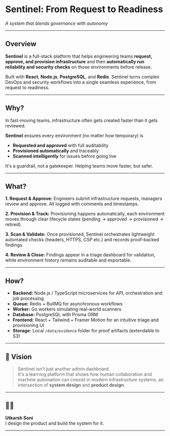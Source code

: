# Sentinel: From Request to Readiness

*A system that blends governance with autonomy*

------------------------------------------------------------------------

## Overview

**Sentinel** is a full-stack platform that helps engineering teams **request, approve, and provision infrastructure** and then **automatically run reliability and security checks** on those environments before release.

Built with **React**, **Node.js**, **PostgreSQL**, and **Redis**. Sentinel turns complex DevOps and security workflows into a single seamless experience, from request to readiness.

------------------------------------------------------------------------

## Why?

In fast-moving teams, infrastructure often gets created faster than it gets reviewed.

**Sentinel** ensures every environment (no matter how temporary) is
- **Requested and approved** with full auditability
- **Provisioned automatically** and traceably
- **Scanned intelligently** for issues before going live

It's a guardrail, not a gatekeeper. Helping teams move faster, but safer.

------------------------------------------------------------------------

## What?

  **1. Request & Approve:** Engineers submit infrastructure requests, managers review and approve. All logged with comments and timestamps.

  **2. Provision & Track:** Provisioning happens automatically, each environment moves through clear lifecycle states (pending → approved → provisioned → retired).

  **3. Scan & Validate:** Once provisioned, Sentinel orchestrates lightweight automated checks (headers, HTTPS, CSP etc.) and records proof-backed findings.

  **4. Review & Close:** Findings appear in a triage dashboard for validation, while environment history remains auditable and exportable.

------------------------------------------------------------------------

## How?

-   **Backend:** Node.js / TypeScript microservices for API, orchestration and job processing
-   **Queue:** Redis + BullMQ for asynchronous workflows
-   **Worker:** Go workers simulating real-world scanners
-   **Database:** PostgreSQL with Prisma ORM
-   **Frontend:** React + Tailwind + Framer Motion for an intuitive triage and provisioning UI
-   **Storage:** Local `/data/evidence` folder for proof artifacts (extendable to S3)

------------------------------------------------------------------------

## 🚀 Vision

> Sentinel isn't just another admin dashboard.\
> It's a learning platform that shows how human collaboration and
> machine automation can coexist in modern infrastructure systems, an
> intersection of **system design** and **product design**.


------------------------------------------------------------------------

## 🧑‍💻

**Utkarsh Soni**\
I design the product and build the system for it.

------------------------------------------------------------------------